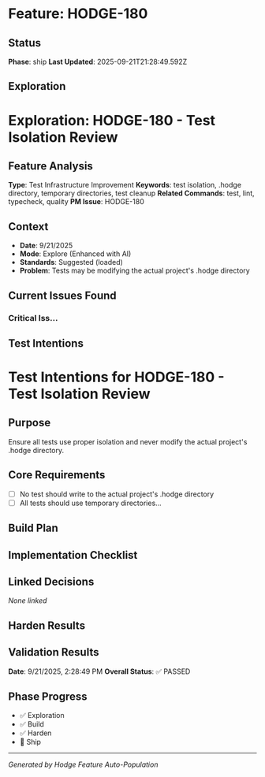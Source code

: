 # Feature: HODGE-180

## Status
**Phase**: ship
**Last Updated**: 2025-09-21T21:28:49.592Z

## Exploration
# Exploration: HODGE-180 - Test Isolation Review

## Feature Analysis
**Type**: Test Infrastructure Improvement
**Keywords**: test isolation, .hodge directory, temporary directories, test cleanup
**Related Commands**: test, lint, typecheck, quality
**PM Issue**: HODGE-180

## Context
- **Date**: 9/21/2025
- **Mode**: Explore (Enhanced with AI)
- **Standards**: Suggested (loaded)
- **Problem**: Tests may be modifying the actual project's .hodge directory

## Current Issues Found

### Critical Iss...

## Test Intentions
# Test Intentions for HODGE-180 - Test Isolation Review

## Purpose
Ensure all tests use proper isolation and never modify the actual project's .hodge directory.

## Core Requirements
- [ ] No test should write to the actual project's .hodge directory
- [ ] All tests should use temporary directories...

## Build Plan
## Implementation Checklist


## Linked Decisions
_None linked_

## Harden Results
## Validation Results
**Date**: 9/21/2025, 2:28:49 PM
**Overall Status**: ✅ PASSED




## Phase Progress
- ✅ Exploration
- ✅ Build
- ✅ Harden
- 🔄 Ship

---
_Generated by Hodge Feature Auto-Population_
